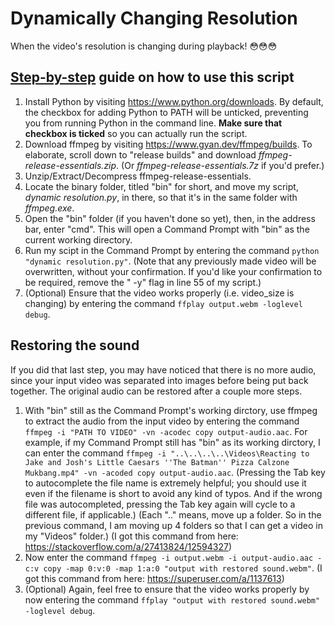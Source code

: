 # Dynamically Changing Resolution
When the video's resolution is changing during playback! 😳😳😳
## [Step-by-step](https://youtu.be/n1rBcszDmWg?t=43 "!!") guide on how to use this script
1. Install Python by visiting https://www.python.org/downloads. By default, the checkbox for adding Python to PATH will be unticked, preventing you from running Python in the command line. **Make sure that checkbox is ticked** so you can actually run the script.
2. Download ffmpeg by visiting https://www.gyan.dev/ffmpeg/builds. To elaborate, scroll down to "release builds" and download _ffmpeg-release-essentials.zip_. (Or _ffmpeg-release-essentials.7z_ if you'd prefer.)
3. Unzip/Extract/Decompress ffmpeg-release-essentials.
4. Locate the binary folder, titled "bin" for short, and move my script, _dynamic resolution.py_, in there, so that it's in the same folder with _ffmpeg.exe_.
5. Open the "bin" folder (if you haven't done so yet), then, in the address bar, enter "cmd". This will open a Command Prompt with "bin" as the current working directory.
6. Run my scipt in the Command Prompt by entering the command `python "dynamic resolution.py"`. (Note that any previously made video will be overwritten, without your confirmation. If you'd like your confirmation to be required, remove the " -y" flag in line 55 of my script.)
7. (Optional) Ensure that the video works properly (i.e. video_size is changing) by entering the command `ffplay output.webm -loglevel debug`.
## Restoring the sound
If you did that last step, you may have noticed that there is no more audio, since your input video was separated into images before being put back together. The original audio can be restored after a couple more steps.
1. With "bin" still as the Command Prompt's working dirctory, use ffmpeg to extract the audio from the input video by entering the command `ffmpeg -i "PATH TO VIDEO" -vn -acodec copy output-audio.aac`. For example, if my Command Prompt still has "bin" as its working dirctory, I can enter the command `ffmpeg -i "..\..\..\..\Videos\Reacting to Jake and Josh's Little Caesars ''The Batman'' Pizza Calzone Mukbang.mp4" -vn -acoded copy output-audio.aac`. (Pressing the Tab key to autocomplete the file name is extremely helpful; you should use it even if the filename is short to avoid any kind of typos. And if the wrong file was autocompleted, pressing the Tab key again will cycle to a different file, if applicable.) (Each ".." means, move up a folder. So in the previous command, I am moving up 4 folders so that I can get a video in my "Videos" folder.) (I got this command from here: https://stackoverflow.com/a/27413824/12594327)
2. Now enter the command `ffmpeg -i output.webm -i output-audio.aac -c:v copy -map 0:v:0 -map 1:a:0 "output with restored sound.webm"`. (I got this command from here: https://superuser.com/a/1137613)
3. (Optional) Again, feel free to ensure that the video works properly by now entering the command `ffplay "output with restored sound.webm" -loglevel debug`.
